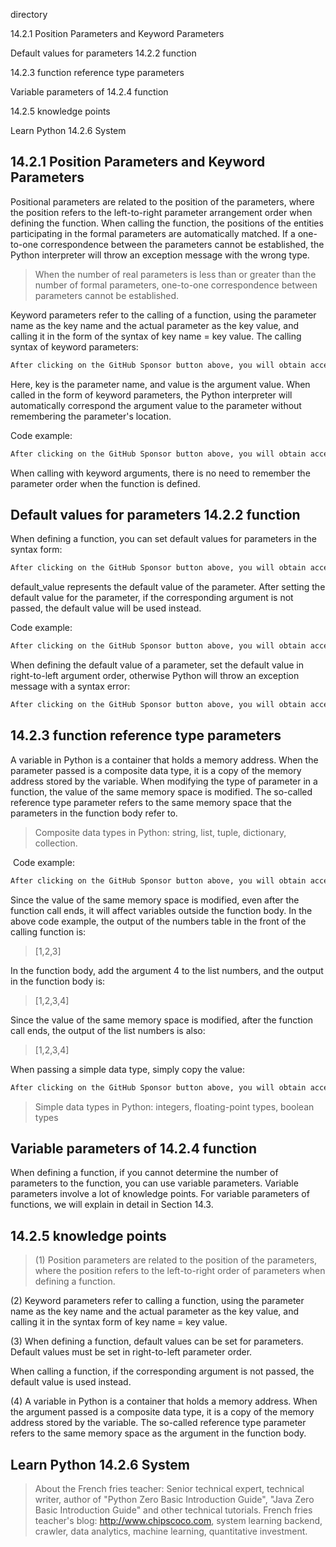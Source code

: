 directory 

14.2.1 Position Parameters and Keyword Parameters 

Default values for parameters 14.2.2 function 

14.2.3 function reference type parameters 

Variable parameters of 14.2.4 function 

14.2.5 knowledge points 

Learn Python 14.2.6 System 

##  14.2.1 Position Parameters and Keyword Parameters 

Positional parameters are related to the position of the parameters, where the position refers to the left-to-right parameter arrangement order when defining the function. When calling the function, the positions of the entities participating in the formal parameters are automatically matched. If a one-to-one correspondence between the parameters cannot be established, the Python interpreter will throw an exception message with the wrong type. 

>  When the number of real parameters is less than or greater than the number of formal parameters, one-to-one correspondence between parameters cannot be established. 

Keyword parameters refer to the calling of a function, using the parameter name as the key name and the actual parameter as the key value, and calling it in the form of the syntax of key name = key value. The calling syntax of keyword parameters: 

 ```python  
After clicking on the GitHub Sponsor button above, you will obtain access permissions to my private code repository ( https://github.com/slowlon/my_code_bar ) to view this blog code. By searching the code number of this blog, you can find the code you need, code number is: 202402030957458882
 ```  
Here, key is the parameter name, and value is the argument value. When called in the form of keyword parameters, the Python interpreter will automatically correspond the argument value to the parameter without remembering the parameter's location. 

Code example: 

 ```python  
After clicking on the GitHub Sponsor button above, you will obtain access permissions to my private code repository ( https://github.com/slowlon/my_code_bar ) to view this blog code. By searching the code number of this blog, you can find the code you need, code number is: 202402030957458882
 ```  
When calling with keyword arguments, there is no need to remember the parameter order when the function is defined. 

##  Default values for parameters 14.2.2 function 

When defining a function, you can set default values for parameters in the syntax form: 

 ```python  
After clicking on the GitHub Sponsor button above, you will obtain access permissions to my private code repository ( https://github.com/slowlon/my_code_bar ) to view this blog code. By searching the code number of this blog, you can find the code you need, code number is: 202402030957458882
 ```  
default_value represents the default value of the parameter. After setting the default value for the parameter, if the corresponding argument is not passed, the default value will be used instead. 

Code example: 

 ```python  
After clicking on the GitHub Sponsor button above, you will obtain access permissions to my private code repository ( https://github.com/slowlon/my_code_bar ) to view this blog code. By searching the code number of this blog, you can find the code you need, code number is: 202402030957458882
 ```  
When defining the default value of a parameter, set the default value in right-to-left argument order, otherwise Python will throw an exception message with a syntax error: 

 ```python  
After clicking on the GitHub Sponsor button above, you will obtain access permissions to my private code repository ( https://github.com/slowlon/my_code_bar ) to view this blog code. By searching the code number of this blog, you can find the code you need, code number is: 202402030957458882
 ```  
##  14.2.3 function reference type parameters 

A variable in Python is a container that holds a memory address. When the parameter passed is a composite data type, it is a copy of the memory address stored by the variable. When modifying the type of parameter in a function, the value of the same memory space is modified. The so-called reference type parameter refers to the same memory space that the parameters in the function body refer to. 

>  Composite data types in Python: string, list, tuple, dictionary, collection. 

 Code example: 

 ```python  
After clicking on the GitHub Sponsor button above, you will obtain access permissions to my private code repository ( https://github.com/slowlon/my_code_bar ) to view this blog code. By searching the code number of this blog, you can find the code you need, code number is: 202402030957458882
 ```  
Since the value of the same memory space is modified, even after the function call ends, it will affect variables outside the function body. In the above code example, the output of the numbers table in the front of the calling function is: 

>  [1,2,3] 

In the function body, add the argument 4 to the list numbers, and the output in the function body is: 

>  [1,2,3,4] 

Since the value of the same memory space is modified, after the function call ends, the output of the list numbers is also: 

>  [1,2,3,4] 

When passing a simple data type, simply copy the value: 

 ```python  
After clicking on the GitHub Sponsor button above, you will obtain access permissions to my private code repository ( https://github.com/slowlon/my_code_bar ) to view this blog code. By searching the code number of this blog, you can find the code you need, code number is: 202402030957458882
 ```  
>  Simple data types in Python: integers, floating-point types, boolean types 

##  Variable parameters of 14.2.4 function 

When defining a function, if you cannot determine the number of parameters to the function, you can use variable parameters. Variable parameters involve a lot of knowledge points. For variable parameters of functions, we will explain in detail in Section 14.3. 

##  14.2.5 knowledge points 

>  (1) Position parameters are related to the position of the parameters, where the position refers to the left-to-right order of parameters when defining a function.

(2) Keyword parameters refer to calling a function, using the parameter name as the key name and the actual parameter as the key value, and calling it in the syntax form of key name = key value.

(3) When defining a function, default values can be set for parameters. Default values must be set in right-to-left parameter order.

When calling a function, if the corresponding argument is not passed, the default value is used instead.

(4) A variable in Python is a container that holds a memory address. When the argument passed is a composite data type, it is a copy of the memory address stored by the variable. The so-called reference type parameter refers to the same memory space as the argument in the function body. 

##  Learn Python 14.2.6 System 

>  About the French fries teacher: Senior technical expert, technical writer, author of "Python Zero Basic Introduction Guide", "Java Zero Basic Introduction Guide" and other technical tutorials. French fries teacher's blog: http://www.chipscoco.com, system learning backend, crawler, data analytics, machine learning, quantitative investment. 

